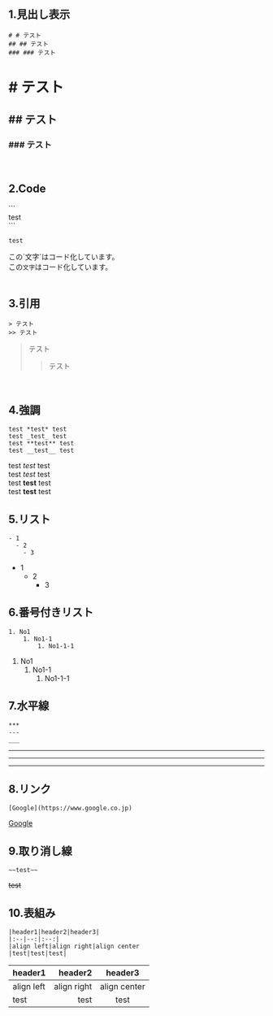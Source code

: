 ## 1.見出し表示
```
# # テスト
## ## テスト
### ### テスト
```
# # テスト
## ## テスト
### ### テスト  
<br>

## 2.Code
\`\`\`  
test  
\`\`\`
```
test
```
この\`文字\`はコード化しています。  
この`文字`はコード化しています。  
<br>

## 3.引用
```
> テスト  
>> テスト
```
> テスト
>> テスト  
<br>


## 4.強調
```
test *test* test
test _test_ test
test **test** test
test __test__ test
```
test *test* test  
test _test_ test  
test **test** test  
test __test__ test  


## 5.リスト
```
- 1  
  - 2  
    - 3  
```
- 1
    - 2
        - 3


## 6.番号付きリスト
```
1. No1
    1. No1-1
        1. No1-1-1
```
1. No1
    1. No1-1
        1. No1-1-1


## 7.水平線
```
***
---
___
```
***
---
___


## 8.リンク
```
[Google](https://www.google.co.jp)
```
[Google](https://www.google.co.jp)


## 9.取り消し線
```
~~test~~  
```
~~test~~  


## 10.表組み
```
|header1|header2|header3|
|:--|--:|:--:|
|align left|align right|align center
|test|test|test|
```
|header1|header2|header3|
|:--|--:|:--:|
|align left|align right|align center
|test|test|test|